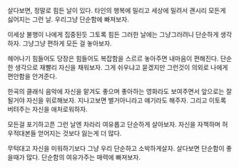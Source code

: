 
살다보면,
정말로 힘든 날이 있다.
타인의 행복에 밀리고 세상에 밀려서
괜시리 모든게 싫어지는 그런 날.
우리그냥 단순함에 빠져보자.

이세상 불행이 나에게 집중된듯
그토록 힘든 그러한 날에는
그냥그러려니 단순하게 생각하자.
그냥그냥 편하게 모든 걸 놓아보자.

헤어나기 힘들어도 당장은 힘들어도 
복잡함을 스르르 놓아주면 내마음이 편해진다.
단순한 생각으로 재빨리 자신을 채워보자.
그게 쉬우냐고 묻겠지만
그런것이 의외로 나에게 편안함을 안겨준다.

한곡의 클래식 음악에 자신을 맡겨도 좋으며
좋아하는 영화라도 보여주면서
앞으로는 잘될거야 자신을 위로해보자.
지나고보면 별거아니라고 얘기라도 해주자.
그리고 이토록 버텨주는 자신을 애처로워하자.

모든걸 포기하고픈 그런 날엔
차라리 여유롭고 단순하게 살아보자.
자신을 자책하며 허우적대본들
얻어지는 것보다 잃는게 더 많다.

무턱대고 자신을 미워하기보다
그냥 우리 단순하고 소박하게살자.
살다보면 단순함이 좋을때가 많다.
단순함의 여유가주는 매력에 빠져보자.







